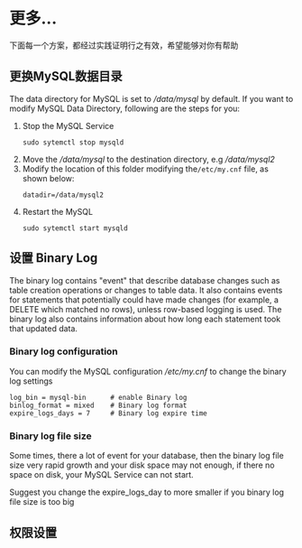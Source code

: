 # 更多...

下面每一个方案，都经过实践证明行之有效，希望能够对你有帮助

## 更换MySQL数据目录

The data directory for MySQL is set to */data/mysql* by default. If you want to modify MySQL Data Directory, following are the steps for you:

1. Stop the MySQL Service
   ```shell
   sudo sytemctl stop mysqld
   ```
2. Move the */data/mysql* to the destination directory, e.g */data/mysql2* 
3. Modify the location of this folder modifying the`/etc/my.cnf` file, as shown below:
   ```shell
   datadir=/data/mysql2
   ```
4. Restart the MySQL
   ```shell
   sudo sytemctl start mysqld
   ```


## 设置 Binary Log

The binary log contains "event" that describe database changes such as table creation operations or changes to table data. It also contains events for statements that potentially could have made changes (for example, a DELETE which matched no rows), unless row-based logging is used. The binary log also contains information about how long each statement took that updated data. 

### Binary log configuration

You can modify the MySQL configuration _/etc/my.cnf_ to change the binary log settings

```
log_bin = mysql-bin      # enable Binary log
binlog_format = mixed    # Binary log format
expire_logs_days = 7     # Binary log expire time
```

### Binary log file size
Some times, there a lot of event for your database, then the binary log file size very rapid growth and your disk space may not enough, if there no space on disk, your MySQL Service can not start.

Suggest you change the expire_logs_day to more smaller if you binary log file size is too big

## 权限设置